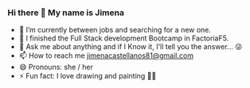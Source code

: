 ### Hi there 👋 My name is Jimena


- 🔭 I’m currently between jobs and searching for a new one.
- 🌱 I finished the Full Stack development Bootcamp in FactoriaF5.
- 💬 Ask me about anything and if I Know it, I'll tell you the answer... 😜
- 📫 How to reach me jimenacastellanos81@gmail.com
- 😄 Pronouns: she / her
- ⚡ Fun fact: I love drawing and painting 👩‍🎨
